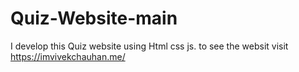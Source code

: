 # Quiz-Website-main
I develop this Quiz website using Html css js. to see the websit visit https://imvivekchauhan.me/ 
